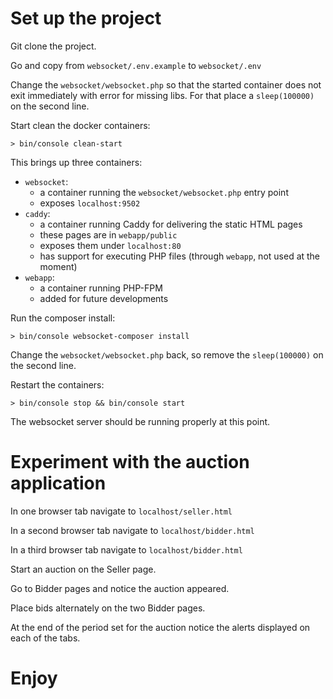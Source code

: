 # Set up the project

Git clone the project.

Go and copy from `websocket/.env.example` to `websocket/.env`

Change the `websocket/websocket.php` so that the started container does not exit immediately
with error for missing libs. For that place a `sleep(100000)` on the second line.

Start clean the docker containers:

```
> bin/console clean-start
```

This brings up three containers:

- `websocket`:
    - a container running the `websocket/websocket.php` entry point
    - exposes `localhost:9502`
- `caddy`:
    - a container running Caddy for delivering the static HTML pages
    - these pages are in `webapp/public`
    - exposes them under `localhost:80`
    - has support for executing PHP files (through `webapp`, not used at the moment)
- `webapp`:
    - a container running PHP-FPM
    - added for future developments

Run the composer install:

```
> bin/console websocket-composer install
```

Change the `websocket/websocket.php` back, so remove the `sleep(100000)` on the second line.

Restart the containers:

```
> bin/console stop && bin/console start
```

The websocket server should be running properly at this point.

# Experiment with the auction application

In one browser tab navigate to `localhost/seller.html`

In a second browser tab navigate to `localhost/bidder.html`

In a third browser tab navigate to `localhost/bidder.html`

Start an auction on the Seller page.

Go to Bidder pages and notice the auction appeared.

Place bids alternately on the two Bidder pages.

At the end of the period set for the auction notice the alerts displayed on each of the tabs.

# Enjoy